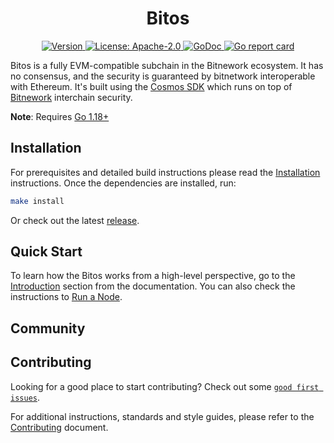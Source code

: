 <!--
parent:
  order: false
-->

<div align="center">
  <h1> Bitos </h1>
</div>

<div align="center">
  <a href="https://github.com/bitdao-io/bitos/releases/latest">
    <img alt="Version" src="https://img.shields.io/github/tag/bitdao-io/bitos.svg" />
  </a>
  <a href="https://github.com/bitdao-io/bitos/blob/main/LICENSE">
    <img alt="License: Apache-2.0" src="https://img.shields.io/github/license/bitdao-io/bitos.svg" />
  </a>
  <a href="https://pkg.go.dev/github.com/bitdao-io/bitos">
    <img alt="GoDoc" src="https://godoc.org/github.com/bitdao-io/bitos?status.svg" />
  </a>
  <a href="https://goreportcard.com/report/github.com/bitdao-io/bitos">
    <img alt="Go report card" src="https://goreportcard.com/badge/github.com/bitdao-io/bitos"/>
  </a>
</div>

Bitos is a fully EVM-compatible subchain in the Bitnework ecosystem. It has no consensus, and the security is guaranteed by bitnetwork
interoperable with Ethereum. It's built using the [Cosmos SDK](https://github.com/cosmos/cosmos-sdk/) which runs on top of [Bitnework](https://github.com/bitdao-io/bitnetwork) interchain security.

**Note**: Requires [Go 1.18+](https://golang.org/dl/)

## Installation

For prerequisites and detailed build instructions please read the [Installation](https://github.com/bitdao-io/bitos/) instructions. Once the dependencies are installed, run:

```bash
make install
```

Or check out the latest [release](https://github.com/bitdao-io/bitos).

## Quick Start

To learn how the Bitos works from a high-level perspective, go to the [Introduction](https://github.com/bitdao-io/bitos/) section from the documentation. You can also check the instructions to [Run a Node](https://github.com/bitdao-io/bitos/).

## Community


## Contributing

Looking for a good place to start contributing? Check out some [`good first issues`](https://github.com/bitdao-io/bitos/issues?q=is%3Aopen+is%3Aissue+label%3A%22good+first+issue%22).

For additional instructions, standards and style guides, please refer to the [Contributing](./CONTRIBUTING.md) document.
